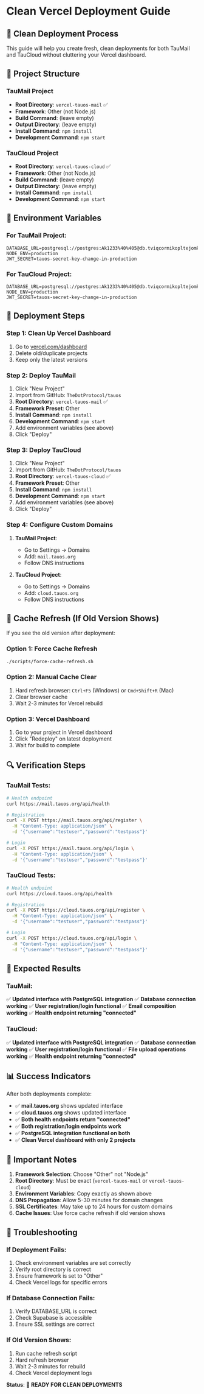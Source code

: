 # Clean Vercel Deployment Guide

## 🧹 **Clean Deployment Process**

This guide will help you create fresh, clean deployments for both TauMail and TauCloud without cluttering your Vercel dashboard.

## 📁 **Project Structure**

### **TauMail Project**
- **Root Directory**: `vercel-tauos-mail` ✅
- **Framework**: Other (not Node.js)
- **Build Command**: (leave empty)
- **Output Directory**: (leave empty)
- **Install Command**: `npm install`
- **Development Command**: `npm start`

### **TauCloud Project**
- **Root Directory**: `vercel-tauos-cloud` ✅
- **Framework**: Other (not Node.js)
- **Build Command**: (leave empty)
- **Output Directory**: (leave empty)
- **Install Command**: `npm install`
- **Development Command**: `npm start`

## 🔧 **Environment Variables**

### **For TauMail Project:**
```
DATABASE_URL=postgresql://postgres:Ak1233%40%405@db.tviqcormikopltejomkc.supabase.co:5432/postgres
NODE_ENV=production
JWT_SECRET=tauos-secret-key-change-in-production
```

### **For TauCloud Project:**
```
DATABASE_URL=postgresql://postgres:Ak1233%40%405@db.tviqcormikopltejomkc.supabase.co:5432/postgres
NODE_ENV=production
JWT_SECRET=tauos-secret-key-change-in-production
```

## 🚀 **Deployment Steps**

### **Step 1: Clean Up Vercel Dashboard**
1. Go to [vercel.com/dashboard](https://vercel.com/dashboard)
2. Delete old/duplicate projects
3. Keep only the latest versions

### **Step 2: Deploy TauMail**
1. Click "New Project"
2. Import from GitHub: `TheDotProtocol/tauos`
3. **Root Directory**: `vercel-tauos-mail` ✅
4. **Framework Preset**: Other
5. **Install Command**: `npm install`
6. **Development Command**: `npm start`
7. Add environment variables (see above)
8. Click "Deploy"

### **Step 3: Deploy TauCloud**
1. Click "New Project"
2. Import from GitHub: `TheDotProtocol/tauos`
3. **Root Directory**: `vercel-tauos-cloud` ✅
4. **Framework Preset**: Other
5. **Install Command**: `npm install`
6. **Development Command**: `npm start`
7. Add environment variables (see above)
8. Click "Deploy"

### **Step 4: Configure Custom Domains**
1. **TauMail Project**:
   - Go to Settings → Domains
   - Add: `mail.tauos.org`
   - Follow DNS instructions

2. **TauCloud Project**:
   - Go to Settings → Domains
   - Add: `cloud.tauos.org`
   - Follow DNS instructions

## 🔄 **Cache Refresh (If Old Version Shows)**

If you see the old version after deployment:

### **Option 1: Force Cache Refresh**
```bash
./scripts/force-cache-refresh.sh
```

### **Option 2: Manual Cache Clear**
1. Hard refresh browser: `Ctrl+F5` (Windows) or `Cmd+Shift+R` (Mac)
2. Clear browser cache
3. Wait 2-3 minutes for Vercel rebuild

### **Option 3: Vercel Dashboard**
1. Go to your project in Vercel dashboard
2. Click "Redeploy" on latest deployment
3. Wait for build to complete

## 🔍 **Verification Steps**

### **TauMail Tests:**
```bash
# Health endpoint
curl https://mail.tauos.org/api/health

# Registration
curl -X POST https://mail.tauos.org/api/register \
  -H "Content-Type: application/json" \
  -d '{"username":"testuser","password":"testpass"}'

# Login
curl -X POST https://mail.tauos.org/api/login \
  -H "Content-Type: application/json" \
  -d '{"username":"testuser","password":"testpass"}'
```

### **TauCloud Tests:**
```bash
# Health endpoint
curl https://cloud.tauos.org/api/health

# Registration
curl -X POST https://cloud.tauos.org/api/register \
  -H "Content-Type: application/json" \
  -d '{"username":"testuser","password":"testpass"}'

# Login
curl -X POST https://cloud.tauos.org/api/login \
  -H "Content-Type: application/json" \
  -d '{"username":"testuser","password":"testpass"}'
```

## 🎯 **Expected Results**

### **TauMail:**
✅ **Updated interface with PostgreSQL integration**
✅ **Database connection working**
✅ **User registration/login functional**
✅ **Email composition working**
✅ **Health endpoint returning "connected"**

### **TauCloud:**
✅ **Updated interface with PostgreSQL integration**
✅ **Database connection working**
✅ **User registration/login functional**
✅ **File upload operations working**
✅ **Health endpoint returning "connected"**

## 📊 **Success Indicators**

After both deployments complete:
- ✅ **mail.tauos.org** shows updated interface
- ✅ **cloud.tauos.org** shows updated interface
- ✅ **Both health endpoints return "connected"**
- ✅ **Both registration/login endpoints work**
- ✅ **PostgreSQL integration functional on both**
- ✅ **Clean Vercel dashboard with only 2 projects**

## 🚨 **Important Notes**

1. **Framework Selection**: Choose "Other" not "Node.js"
2. **Root Directory**: Must be exact (`vercel-tauos-mail` or `vercel-tauos-cloud`)
3. **Environment Variables**: Copy exactly as shown above
4. **DNS Propagation**: Allow 5-30 minutes for domain changes
5. **SSL Certificates**: May take up to 24 hours for custom domains
6. **Cache Issues**: Use force cache refresh if old version shows

## 📝 **Troubleshooting**

### **If Deployment Fails:**
1. Check environment variables are set correctly
2. Verify root directory is correct
3. Ensure framework is set to "Other"
4. Check Vercel logs for specific errors

### **If Database Connection Fails:**
1. Verify DATABASE_URL is correct
2. Check Supabase is accessible
3. Ensure SSL settings are correct

### **If Old Version Shows:**
1. Run cache refresh script
2. Hard refresh browser
3. Wait 2-3 minutes for rebuild
4. Check Vercel deployment logs

**Status**: 🚀 **READY FOR CLEAN DEPLOYMENTS** 